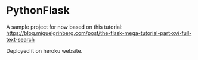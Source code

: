 # PythonFlask

A sample project for now based on this tutorial: https://blog.miguelgrinberg.com/post/the-flask-mega-tutorial-part-xvi-full-text-search 

Deployed it on heroku website.
